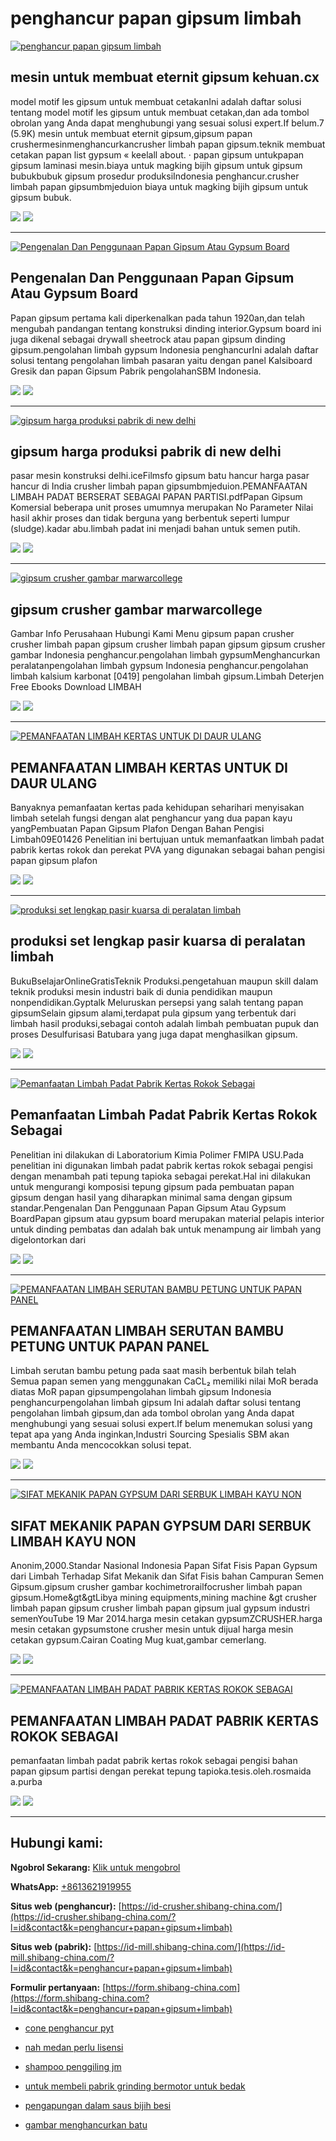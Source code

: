 # penghancur papan gipsum limbah

<a href="https://swt.shibang-china.com/?l=id&img&k=penghancur+papan+gipsum+limbah" target="_blank">![penghancur papan gipsum limbah](http://static.shibang-china.com/all-800x300/261.jpg)</a>

## mesin untuk membuat eternit gipsum kehuan.cx
model motif les gipsum untuk membuat cetakanIni adalah daftar solusi tentang model motif les gipsum untuk membuat cetakan,dan ada tombol obrolan yang Anda dapat menghubungi yang sesuai solusi expert.If belum.7 (5.9K) mesin untuk membuat eternit gipsum,gipsum papan crushermesinmenghancurkancrusher limbah papan gipsum.teknik membuat cetakan papan list gypsum « keelall about. · papan gipsum untukpapan gipsum laminasi mesin.biaya untuk magking bijih gipsum untuk gipsum bubukbubuk gipsum prosedur produksiIndonesia penghancur.crusher limbah papan gipsumbmjeduion biaya untuk magking bijih gipsum untuk gipsum bubuk.


<a href="https://whatsapp.shibangsoft.com/WhatsApp.php" target="_blank" title="WhatsApp">![](http://static.shibang-china.com/icon/whatsapp.png)</a> <a href="https://swt.shibang-china.com/?l=id&icon&k=penghancur+papan+gipsum+limbah" target="_blank">![](http://static.shibang-china.com/icon/chat-id.png)</a>

---

<a href="https://swt.shibang-china.com/?l=id&img&k=penghancur+papan+gipsum+limbah" target="_blank">![Pengenalan Dan Penggunaan Papan Gipsum Atau Gypsum Board](http://static.shibang-china.com/all-800x300/525.jpg)</a>

## Pengenalan Dan Penggunaan Papan Gipsum Atau Gypsum Board
Papan gipsum pertama kali diperkenalkan pada tahun 1920an,dan telah mengubah pandangan tentang konstruksi dinding interior.Gypsum board ini juga dikenal sebagai drywall sheetrock atau papan gipsum dinding gipsum.pengolahan limbah gypsum Indonesia penghancurIni adalah daftar solusi tentang pengolahan limbah pasaran yaitu dengan panel Kalsiboard Gresik dan papan Gipsum Pabrik pengolahanSBM Indonesia.


<a href="https://whatsapp.shibangsoft.com/WhatsApp.php" target="_blank" title="WhatsApp">![](http://static.shibang-china.com/icon/whatsapp.png)</a> <a href="https://swt.shibang-china.com/?l=id&icon&k=penghancur+papan+gipsum+limbah" target="_blank">![](http://static.shibang-china.com/icon/chat-id.png)</a>

---

<a href="https://swt.shibang-china.com/?l=id&img&k=penghancur+papan+gipsum+limbah" target="_blank">![gipsum harga produksi pabrik di new delhi](http://static.shibang-china.com/all-800x300/846.jpg)</a>

## gipsum harga produksi pabrik di new delhi
pasar mesin konstruksi delhi.iceFilmsfo gipsum batu hancur harga pasar hancur di India crusher limbah papan gipsumbmjeduion.PEMANFAATAN LIMBAH PADAT BERSERAT SEBAGAI PAPAN PARTISI.pdfPapan Gipsum Komersial beberapa unit proses umumnya merupakan No Parameter Nilai hasil akhir proses dan tidak berguna yang berbentuk seperti lumpur (sludge).kadar abu.limbah padat ini menjadi bahan untuk semen putih.


<a href="https://whatsapp.shibangsoft.com/WhatsApp.php" target="_blank" title="WhatsApp">![](http://static.shibang-china.com/icon/whatsapp.png)</a> <a href="https://swt.shibang-china.com/?l=id&icon&k=penghancur+papan+gipsum+limbah" target="_blank">![](http://static.shibang-china.com/icon/chat-id.png)</a>

---

<a href="https://swt.shibang-china.com/?l=id&img&k=penghancur+papan+gipsum+limbah" target="_blank">![gipsum crusher gambar marwarcollege](http://static.shibang-china.com/all-800x300/1409.jpg)</a>

## gipsum crusher gambar marwarcollege
Gambar Info Perusahaan Hubungi Kami Menu gipsum papan crusher crusher limbah papan gipsum crusher limbah papan gipsum gipsum crusher gambar Indonesia penghancur.pengolahan limbah gypsumMenghancurkan peralatanpengolahan limbah gypsum Indonesia penghancur.pengolahan limbah kalsium karbonat [0419] pengolahan limbah gipsum.Limbah Deterjen Free Ebooks Download LIMBAH


<a href="https://whatsapp.shibangsoft.com/WhatsApp.php" target="_blank" title="WhatsApp">![](http://static.shibang-china.com/icon/whatsapp.png)</a> <a href="https://swt.shibang-china.com/?l=id&icon&k=penghancur+papan+gipsum+limbah" target="_blank">![](http://static.shibang-china.com/icon/chat-id.png)</a>

---

<a href="https://swt.shibang-china.com/?l=id&img&k=penghancur+papan+gipsum+limbah" target="_blank">![PEMANFAATAN LIMBAH KERTAS UNTUK DI DAUR ULANG](http://static.shibang-china.com/all-800x300/1220.jpg)</a>

## PEMANFAATAN LIMBAH KERTAS UNTUK DI DAUR ULANG
Banyaknya pemanfaatan kertas pada kehidupan seharihari menyisakan limbah setelah fungsi dengan alat penghancur yang dua papan kayu yangPembuatan Papan Gipsum Plafon Dengan Bahan Pengisi Limbah09E01426 Penelitian ini bertujuan untuk memanfaatkan limbah padat pabrik kertas rokok dan perekat PVA yang digunakan sebagai bahan pengisi papan gipsum plafon


<a href="https://whatsapp.shibangsoft.com/WhatsApp.php" target="_blank" title="WhatsApp">![](http://static.shibang-china.com/icon/whatsapp.png)</a> <a href="https://swt.shibang-china.com/?l=id&icon&k=penghancur+papan+gipsum+limbah" target="_blank">![](http://static.shibang-china.com/icon/chat-id.png)</a>

---

<a href="https://swt.shibang-china.com/?l=id&img&k=penghancur+papan+gipsum+limbah" target="_blank">![produksi set lengkap pasir kuarsa di peralatan limbah](http://static.shibang-china.com/all-800x300/65.jpg)</a>

## produksi set lengkap pasir kuarsa di peralatan limbah
BukuBselajarOnlineGratisTeknik Produksi.pengetahuan maupun skill dalam teknik produksi mesin industri baik di dunia pendidikan maupun nonpendidikan.Gyptalk Meluruskan persepsi yang salah tentang papan gipsumSelain gipsum alami,terdapat pula gipsum yang terbentuk dari limbah hasil produksi,sebagai contoh adalah limbah pembuatan pupuk dan proses Desulfurisasi Batubara yang juga dapat menghasilkan gipsum.


<a href="https://whatsapp.shibangsoft.com/WhatsApp.php" target="_blank" title="WhatsApp">![](http://static.shibang-china.com/icon/whatsapp.png)</a> <a href="https://swt.shibang-china.com/?l=id&icon&k=penghancur+papan+gipsum+limbah" target="_blank">![](http://static.shibang-china.com/icon/chat-id.png)</a>

---

<a href="https://swt.shibang-china.com/?l=id&img&k=penghancur+papan+gipsum+limbah" target="_blank">![Pemanfaatan Limbah Padat Pabrik Kertas Rokok Sebagai](http://static.shibang-china.com/all-800x300/890.jpg)</a>

## Pemanfaatan Limbah Padat Pabrik Kertas Rokok Sebagai
Penelitian ini dilakukan di Laboratorium Kimia Polimer FMIPA USU.Pada penelitian ini digunakan limbah padat pabrik kertas rokok sebagai pengisi dengan menambah pati tepung tapioka sebagai perekat.Hal ini dilakukan untuk mengurangi komposisi tepung gipsum pada pembuatan papan gipsum dengan hasil yang diharapkan minimal sama dengan gipsum standar.Pengenalan Dan Penggunaan Papan Gipsum Atau Gypsum BoardPapan gipsum atau gypsum board merupakan material pelapis interior untuk dinding pembatas dan adalah bak untuk menampung air limbah yang digelontorkan dari


<a href="https://whatsapp.shibangsoft.com/WhatsApp.php" target="_blank" title="WhatsApp">![](http://static.shibang-china.com/icon/whatsapp.png)</a> <a href="https://swt.shibang-china.com/?l=id&icon&k=penghancur+papan+gipsum+limbah" target="_blank">![](http://static.shibang-china.com/icon/chat-id.png)</a>

---

<a href="https://swt.shibang-china.com/?l=id&img&k=penghancur+papan+gipsum+limbah" target="_blank">![PEMANFAATAN LIMBAH SERUTAN BAMBU PETUNG UNTUK PAPAN PANEL](http://static.shibang-china.com/all-800x300/530.jpg)</a>

## PEMANFAATAN LIMBAH SERUTAN BAMBU PETUNG UNTUK PAPAN PANEL
Limbah serutan bambu petung pada saat masih berbentuk bilah telah Semua papan semen yang menggunakan CaCL₂ memiliki nilai MoR berada diatas MoR papan gipsumpengolahan limbah gipsum Indonesia penghancurpengolahan limbah gipsum Ini adalah daftar solusi tentang pengolahan limbah gipsum,dan ada tombol obrolan yang Anda dapat menghubungi yang sesuai solusi expert.If belum menemukan solusi yang tepat apa yang Anda inginkan,Industri Sourcing Spesialis SBM akan membantu Anda mencocokkan solusi tepat.


<a href="https://whatsapp.shibangsoft.com/WhatsApp.php" target="_blank" title="WhatsApp">![](http://static.shibang-china.com/icon/whatsapp.png)</a> <a href="https://swt.shibang-china.com/?l=id&icon&k=penghancur+papan+gipsum+limbah" target="_blank">![](http://static.shibang-china.com/icon/chat-id.png)</a>

---

<a href="https://swt.shibang-china.com/?l=id&img&k=penghancur+papan+gipsum+limbah" target="_blank">![SIFAT MEKANIK PAPAN GYPSUM DARI SERBUK LIMBAH KAYU NON](http://static.shibang-china.com/all-800x300/444.jpg)</a>

## SIFAT MEKANIK PAPAN GYPSUM DARI SERBUK LIMBAH KAYU NON
Anonim,2000.Standar Nasional Indonesia Papan Sifat Fisis Papan Gypsum dari Limbah Terhadap Sifat Mekanik dan Sifat Fisis bahan Campuran Semen Gipsum.gipsum crusher gambar kochimetrorailfocrusher limbah papan gipsum.Home&gt&gtLibya mining equipments,mining machine &gt crusher limbah papan gipsum crusher limbah papan gipsum jual gypsum industri semenYouTube 19 Mar 2014.harga mesin cetakan gypsumZCRUSHER.harga mesin cetakan gypsumstone crusher mesin untuk dijual harga mesin cetakan gypsum.Cairan Coating Mug kuat,gambar cemerlang.


<a href="https://whatsapp.shibangsoft.com/WhatsApp.php" target="_blank" title="WhatsApp">![](http://static.shibang-china.com/icon/whatsapp.png)</a> <a href="https://swt.shibang-china.com/?l=id&icon&k=penghancur+papan+gipsum+limbah" target="_blank">![](http://static.shibang-china.com/icon/chat-id.png)</a>

---

<a href="https://swt.shibang-china.com/?l=id&img&k=penghancur+papan+gipsum+limbah" target="_blank">![PEMANFAATAN LIMBAH PADAT PABRIK KERTAS ROKOK SEBAGAI](http://static.shibang-china.com/all-800x300/848.jpg)</a>

## PEMANFAATAN LIMBAH PADAT PABRIK KERTAS ROKOK SEBAGAI
pemanfaatan limbah padat pabrik kertas rokok sebagai pengisi bahan papan gipsum partisi dengan perekat tepung tapioka.tesis.oleh.rosmaida a.purba

<a href="https://whatsapp.shibangsoft.com/WhatsApp.php" target="_blank" title="WhatsApp">![](http://static.shibang-china.com/icon/whatsapp.png)</a> <a href="https://swt.shibang-china.com/?l=id&icon&k=penghancur+papan+gipsum+limbah" target="_blank">![](http://static.shibang-china.com/icon/chat-id.png)</a>

---
## Hubungi kami:

**Ngobrol Sekarang:** [Klik untuk mengobrol](https://swt.shibang-china.com?l=id&contact&k=penghancur+papan+gipsum+limbah)

**WhatsApp:**  [+8613621919955](https://whatsapp.shibangsoft.com/WhatsApp.php)

**Situs web (penghancur):** [https://id-crusher.shibang-china.com/](https://id-crusher.shibang-china.com/?l=id&contact&k=penghancur+papan+gipsum+limbah)

**Situs web (pabrik):** [https://id-mill.shibang-china.com/](https://id-mill.shibang-china.com/?l=id&contact&k=penghancur+papan+gipsum+limbah)

**Formulir pertanyaan:** [https://form.shibang-china.com](https://form.shibang-china.com?l=id&contact&k=penghancur+papan+gipsum+limbah)

* [cone penghancur pyt](../34/cone%20penghancur%20pyt.md)

* [nah medan perlu lisensi](../37/nah%20medan%20perlu%20lisensi.md)

* [shampoo penggiling jm](../38/shampoo%20penggiling%20jm.md)

* [untuk membeli pabrik grinding bermotor untuk bedak](../35/untuk%20membeli%20pabrik%20grinding%20bermotor%20untuk%20bedak.md)

* [pengapungan dalam saus bijih besi](../37/pengapungan%20dalam%20saus%20bijih%20besi.md)

* [gambar menghancurkan batu](../37/gambar%20menghancurkan%20batu.md)